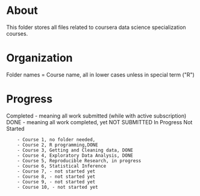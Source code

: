 # About 

This folder stores all files related to coursera data science specialization courses. 

# Organization

Folder names = Course name, all in lower cases unless in special term ("R")

# Progress

Completed - meaning all work submitted (while with active subscription)
DONE - meaning all work completed, yet NOT SUBMITTED
In Progress
Not Started

        - Course 1, no folder needed, 
        - Course 2, R programming,DONE
        - Course 3, Getting and Cleaning data, DONE 
        - Course 4, Exploratory Data Analysis, DONE 
        - Course 5, Reproducible Research, in progress 
        - Course 6, Statistical Inference
        - Course 7, - not started yet
        - Course 8, - not started yet
        - Course 9, - not started yet 
        - Course 10, - not started yet